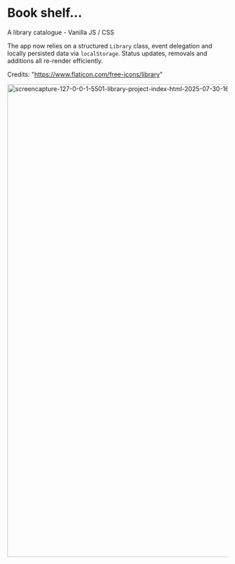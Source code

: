 # Book shelf...

A library catalogue - Vanilla JS / CSS

The app now relies on a structured `Library` class, event delegation and locally persisted data via `localStorage`. Status updates, removals and additions all re-render efficiently.

Credits:
"https://www.flaticon.com/free-icons/library"

<img width="1920" height="1080" alt="screencapture-127-0-0-1-5501-library-project-index-html-2025-07-30-16_50_49" src="https://github.com/user-attachments/assets/478f1fb1-cbd5-4e70-a0c9-0571efe9f421" />
